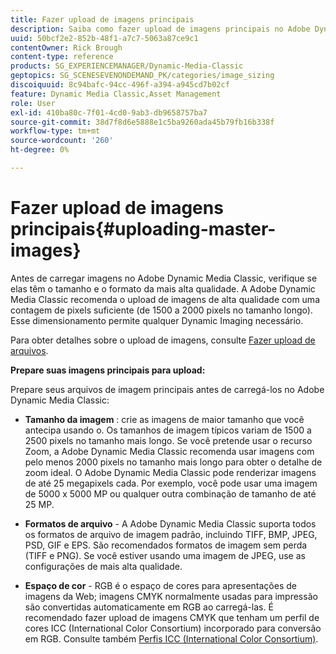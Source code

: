 ```yaml
---
title: Fazer upload de imagens principais
description: Saiba como fazer upload de imagens principais no Adobe Dynamic Media Classic.
uuid: 50bcf2e2-852b-48f1-a7c7-5063a87ce9c1
contentOwner: Rick Brough
content-type: reference
products: SG_EXPERIENCEMANAGER/Dynamic-Media-Classic
geptopics: SG_SCENESEVENONDEMAND_PK/categories/image_sizing
discoiquuid: 8c94bafc-94cc-496f-a394-a945cd7b02cf
feature: Dynamic Media Classic,Asset Management
role: User
exl-id: 410ba80c-7f01-4cd0-9ab3-db9658757ba7
source-git-commit: 38d7f8d6e5888e1c5ba9260ada45b79fb16b338f
workflow-type: tm+mt
source-wordcount: '260'
ht-degree: 0%

---
```


# Fazer upload de imagens principais{#uploading-master-images}

Antes de carregar imagens no Adobe Dynamic Media Classic, verifique se elas têm o tamanho e o formato da mais alta qualidade. A Adobe Dynamic Media Classic recomenda o upload de imagens de alta qualidade com uma contagem de pixels suficiente (de 1500 a 2000 pixels no tamanho longo). Esse dimensionamento permite qualquer Dynamic Imaging necessário.

Para obter detalhes sobre o upload de imagens, consulte [Fazer upload de arquivos](uploading-files.md#uploading_files).

**Prepare suas imagens principais para upload:**

Prepare seus arquivos de imagem principais antes de carregá-los no Adobe Dynamic Media Classic:

* **Tamanho da imagem** : crie as imagens de maior tamanho que você antecipa usando o. Os tamanhos de imagem típicos variam de 1500 a 2500 pixels no tamanho mais longo. Se você pretende usar o recurso Zoom, a Adobe Dynamic Media Classic recomenda usar imagens com pelo menos 2000 pixels no tamanho mais longo para obter o detalhe de zoom ideal. O Adobe Dynamic Media Classic pode renderizar imagens de até 25 megapixels cada. Por exemplo, você pode usar uma imagem de 5000 x 5000 MP ou qualquer outra combinação de tamanho de até 25 MP.

* **Formatos de arquivo** - A Adobe Dynamic Media Classic suporta todos os formatos de arquivo de imagem padrão, incluindo TIFF, BMP, JPEG, PSD, GIF e EPS. São recomendados formatos de imagem sem perda (TIFF e PNG). Se você estiver usando uma imagem de JPEG, use as configurações de mais alta qualidade.

* **Espaço de cor** - RGB é o espaço de cores para apresentações de imagens da Web; imagens CMYK normalmente usadas para impressão são convertidas automaticamente em RGB ao carregá-las. É recomendado fazer upload de imagens CMYK que tenham um perfil de cores ICC (International Color Consortium) incorporado para conversão em RGB. Consulte também [Perfis ICC (International Color Consortium)](/help/using/icc-profiles.md).
